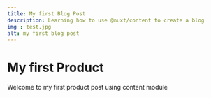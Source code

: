 ```yaml
---
title: My first Blog Post
description: Learning how to use @nuxt/content to create a blog
img : test.jpg
alt: my first blog post
---
```


# My first Product

Welcome to my first product post using content module

